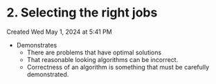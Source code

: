 # 2. Selecting the right jobs
Created Wed May 1, 2024 at 5:41 PM


- Demonstrates
	- There are problems that have optimal solutions
	- That reasonable looking algorithms can be incorrect.
	- Correctness of an algorithm is something that must be carefully demonstrated.